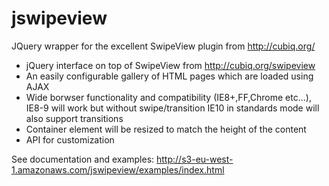 jswipeview
==========

JQuery wrapper for the excellent SwipeView plugin from http://cubiq.org/

 * jQuery interface on top of SwipeView from http://cubiq.org/swipeview
 * An easily configurable gallery of HTML pages which are loaded using AJAX
 * Wide borwser functionality and compatibility (IE8+,FF,Chrome etc...), IE8-9 will work but without swipe/transition IE10 in standards mode will also support transitions
 * Container element will be resized to match the height of the content
 * API for customization

See documentation and examples: http://s3-eu-west-1.amazonaws.com/jswipeview/examples/index.html
